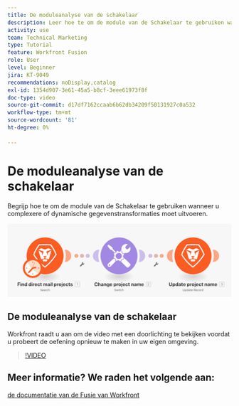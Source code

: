 ```yaml
---
title: De moduleanalyse van de schakelaar
description: Leer hoe te om de module van de Schakelaar te gebruiken wanneer u complexere of dynamische gegevenstransformaties in  [!DNL Adobe Workfront Fusion] moet uitvoeren.
activity: use
team: Technical Marketing
type: Tutorial
feature: Workfront Fusion
role: User
level: Beginner
jira: KT-9049
recommendations: noDisplay,catalog
exl-id: 1354d907-3e61-45a5-b8cf-3eee61973f8f
doc-type: video
source-git-commit: d17df7162ccaab6b62db34209f50131927c0a532
workflow-type: tm+mt
source-wordcount: '81'
ht-degree: 0%

---
```


# De moduleanalyse van de schakelaar

Begrijp hoe te om de module van de Schakelaar te gebruiken wanneer u complexere of dynamische gegevenstransformaties moet uitvoeren.

![ een beeld gebruikend de schakelaarmodule ](assets/beyond-basic-modules-4.png)

## De moduleanalyse van de schakelaar

Workfront raadt u aan om de video met een doorlichting te bekijken voordat u probeert de oefening opnieuw te maken in uw eigen omgeving.

>[!VIDEO](https://video.tv.adobe.com/v/335290/?quality=12&learn=on&enablevpops)



## Meer informatie? We raden het volgende aan:

[ de documentatie van de Fusie van Workfront ](https://experienceleague.adobe.com/docs/workfront/using/adobe-workfront-fusion/workfront-fusion-2.html?lang=en)
